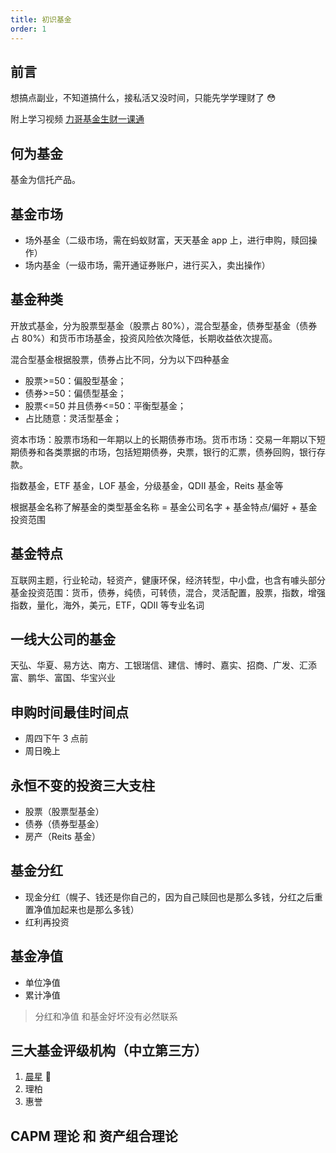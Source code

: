 ```yaml
---
title: 初识基金
order: 1
---
```


## 前言

想搞点副业，不知道搞什么，接私活又没时间，只能先学学理财了 😳

附上学习视频 [力哥基金生财一课通](https://www.bilibili.com/video/BV1aJ411P7km?p=1&vd_source=8acdf1a3918e4334e0aeeb2a9dd4baa6)

## 何为基金

基金为信托产品。

## 基金市场

- 场外基金（二级市场，需在蚂蚁财富，天天基金 app 上，进行申购，赎回操作）
- 场内基金（一级市场，需开通证券账户，进行买入，卖出操作）

## 基金种类

开放式基金，分为股票型基金（股票占 80%），混合型基金，债券型基金（债券占 80%）和货币市场基金，投资风险依次降低，长期收益依次提高。

混合型基金根据股票，债券占比不同，分为以下四种基金

- 股票>=50：偏股型基金；
- 债券>=50：偏债型基金；
- 股票<=50 并且债券<=50：平衡型基金；
- 占比随意：灵活型基金；

资本市场：股票市场和一年期以上的长期债券市场。货币市场：交易一年期以下短期债券和各类票据的市场，包括短期债券，央票，银行的汇票，债券回购，银行存款。

指数基金，ETF 基金，LOF 基金，分级基金，QDII 基金，Reits 基金等

根据基金名称了解基金的类型基金名称 = 基金公司名字 + 基金特点/偏好 + 基金投资范围

## 基金特点

互联网主题，行业轮动，轻资产，健康环保，经济转型，中小盘，也含有噱头部分基金投资范围：货币，债券，纯债，可转债，混合，灵活配置，股票，指数，增强指数，量化，海外，美元，ETF，QDII 等专业名词

## 一线大公司的基金

天弘、华夏、易方达、南方、工银瑞信、建信、博时、嘉实、招商、广发、汇添富、鹏华、富国、华宝兴业

## 申购时间最佳时间点

- 周四下午 3 点前
- 周日晚上

## 永恒不变的投资三大支柱

- 股票（股票型基金）
- 债券（债券型基金）
- 房产（Reits 基金）

## 基金分红

- 现金分红（幌子、钱还是你自己的，因为自己赎回也是那么多钱，分红之后重置净值加起来也是那么多钱）
- 红利再投资

## 基金净值

- 单位净值
- 累计净值

> 分红和净值 和基金好坏没有必然联系

## 三大基金评级机构（中立第三方）

1. [晨星](https://www.morningstar.cn/) 🌟
2. 理柏
3. 惠誉

## CAPM 理论 和 资产组合理论

